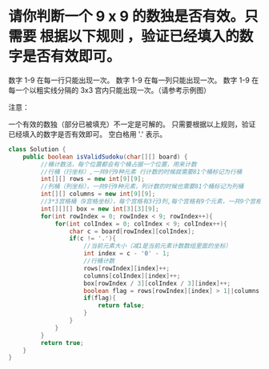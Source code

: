  

# 请你判断一个 9 x 9 的数独是否有效。只需要 根据以下规则 ，验证已经填入的数字是否有效即可。

数字 1-9 在每一行只能出现一次。
数字 1-9 在每一列只能出现一次。
数字 1-9 在每一个以粗实线分隔的 3x3 宫内只能出现一次。（请参考示例图）
 

注意：

一个有效的数独（部分已被填充）不一定是可解的。
只需要根据以上规则，验证已经填入的数字是否有效即可。
空白格用 '.' 表示。

 

```java
class Solution {
    public boolean isValidSudoku(char[][] board) {
         //桶计数法，每个位置都会有个桶占据一个位置，用来计数 
         //行桶（行坐标）,一共9行9种元素 行计数的时候就需要81个桶标记为行桶
         int[][] rows = new int[9][9];
         //列桶（列坐标），一共9行9种元素，列计数的时候也需要81个桶标记为列桶
         int[][] columns = new int[9][9];
         //3*3宫格桶（9宫格坐标），每个宫格有3行3列,每个宫格有9个元素，一共9个宫格也是81个桶记录方式如下
         int[][][] box = new int[3][3][9];
         for(int rowIndex = 0; rowIndex < 9; rowIndex++){
             for(int colIndex = 0; colIndex < 9; colIndex++){
                 char c = board[rowIndex][colIndex];
                 if(c != '.'){
                     //当前元素大小（减1是当前元素计数数组里面的坐标）
                     int index = c - '0' - 1;
                     //行桶计数
                     rows[rowIndex][index]++;
                     columns[colIndex][index]++;
                     box[rowIndex / 3][colIndex / 3][index]++;
                     boolean flag = rows[rowIndex][index] > 1||columns[colIndex][index] > 1||box[rowIndex / 3][colIndex / 3][index] > 1;
                     if(flag){
                         return false;
                     }
                 }
             }
         }
         return true;
    }
}
```